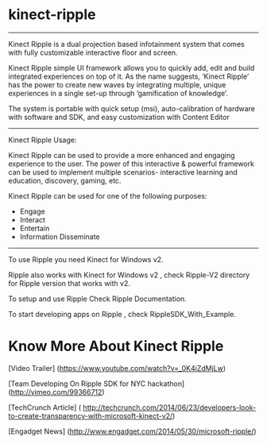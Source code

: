kinect-ripple
=============

*****************************************************************************************************************
Kinect Ripple is a dual projection based infotainment system that comes with fully customizable interactive floor and screen. 

Kinect Ripple simple UI framework allows you to quickly add, edit and build integrated experiences on top of it. 
As the name suggests, ‘Kinect Ripple’ has the power to create new waves by integrating multiple, unique experiences
in a single set-up through ‘gamification of knowledge’. 

The system is portable with quick setup (msi), auto-calibration of hardware with software and SDK, and easy customization with Content Editor

******************************************************************************************************************

Kinect Ripple Usage: 

Kinect Ripple can be used to provide a more enhanced and engaging experience to the user. 
The power of this interactive & powerful framework can be used to implement multiple scenarios- interactive learning and education, discovery, gaming, etc. 

Kinect Ripple can be used for one of the following purposes: 
- Engage 
- Interact 
- Entertain 
- Information Disseminate

*********************************************************************************************************************

To use Ripple you need Kinect for Windows v2.

Ripple also works with Kinect for Windows v2 , check Ripple-V2 directory for Ripple version that works with v2.

To setup and use Ripple Check Ripple Documentation.

To start developing apps on Ripple , check RippleSDK_With_Example.

Know More About Kinect Ripple
================================

[Video Trailer] (https://www.youtube.com/watch?v=_0K4iZdMjLw)

[Team Developing On Ripple SDK for NYC hackathon]  (http://vimeo.com/99366712)

[TechCrunch Article] ( http://techcrunch.com/2014/06/23/developers-look-to-create-transparency-with-microsoft-kinect-v2/)

[Engadget News] (http://www.engadget.com/2014/05/30/microsoft-ripple/)


